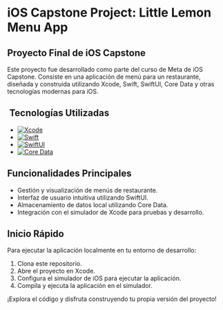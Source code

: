 # iOS Capstone Project: Little Lemon Menu App 

##  Proyecto Final de iOS Capstone

Este proyecto fue desarrollado como parte del curso de Meta de iOS Capstone. Consiste en una aplicación de menú para un restaurante, diseñada y construida utilizando Xcode, Swift, SwiftUI, Core Data y otras tecnologías modernas para iOS.

## ️ Tecnologías Utilizadas

- [![Xcode](https://img.shields.io/badge/Xcode-blue)](https://developer.apple.com/xcode/)
- [![Swift](https://img.shields.io/badge/Swift-orange)](https://developer.apple.com/swift/)
- [![SwiftUI](https://img.shields.io/badge/SwiftUI-red)](https://developer.apple.com/swiftui/)
- [![Core Data](https://img.shields.io/badge/Core_Data-green)](https://developer.apple.com/cocoa-framework/coredata/)

##  Funcionalidades Principales

- Gestión y visualización de menús de restaurante.
- Interfaz de usuario intuitiva utilizando SwiftUI.
- Almacenamiento de datos local utilizando Core Data.
- Integración con el simulador de Xcode para pruebas y desarrollo.

##  Inicio Rápido

Para ejecutar la aplicación localmente en tu entorno de desarrollo:

1. Clona este repositorio.
2. Abre el proyecto en Xcode.
3. Configura el simulador de iOS para ejecutar la aplicación.
4. Compila y ejecuta la aplicación en el simulador.

¡Explora el código y disfruta construyendo tu propia versión del proyecto!
